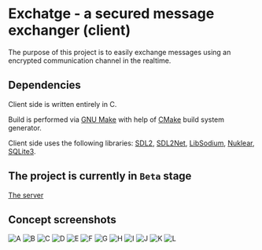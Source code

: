 
# Exchatge - a secured message exchanger (client)

The purpose of this project is to easily exchange messages using an 
encrypted communication channel in the realtime.

## Dependencies

Client side is written entirely in C.

Build is performed via [GNU Make](https://www.gnu.org/software/make) 
with help of [CMake](https://cmake.org) build system generator.

Client side uses the following libraries: 
[SDL2](https://github.com/libsdl-org/SDL), 
[SDL2Net](https://github.com/libsdl-org/SDL_net), 
[LibSodium](https://github.com/jedisct1/libsodium), 
[Nuklear](https://github.com/Immediate-Mode-UI/Nuklear),
[SQLite3](https://sqlite.org).

## The project is currently in `Beta` stage

[The server](https://github.com/vadniks/ExchatgeServer)

## Concept screenshots

![A](screenshots/a.png "A")
![B](screenshots/b.png "B")
![C](screenshots/c.png "C")
![D](screenshots/d.png "D")
![E](screenshots/e.png "E")
![F](screenshots/f.png "F")
![G](screenshots/g.png "G")
![H](screenshots/h.png "H")
![I](screenshots/i.png "I")
![J](screenshots/j.png "J")
![K](screenshots/k.png "K")
![L](screenshots/l.png "L")
